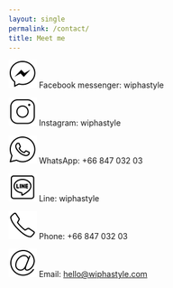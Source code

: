 ```yaml
---
layout: single
permalink: /contact/
title: Meet me
---
```

<a href="#"><img src="/assets/images/icons8-facebook-messenger-50.png"></a> Facebook messenger: wiphastyle

<a href="#"><img src="/assets/images/icons8-instagram-50.png"></a> Instagram: wiphastyle

<a href="#"><img src="/assets/images/icons8-whatsapp-50.png"></a> WhatsApp: +66 847 032 03

<a href="#"><img src="/assets/images/icons8-line-50.png"></a> Line: wiphastyle

<a href="#"><img src="/assets/images/icons8-phone-50.png"></a> Phone: +66 847 032 03

<a href="#"><img src="/assets/images/icons8-email-50.png"></a> Email: hello@wiphastyle.com
